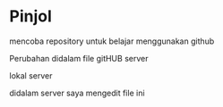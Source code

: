 # Pinjol

mencoba repository untuk belajar menggunakan github

Perubahan didalam file gitHUB server

lokal
server

didalam server saya mengedit file ini
